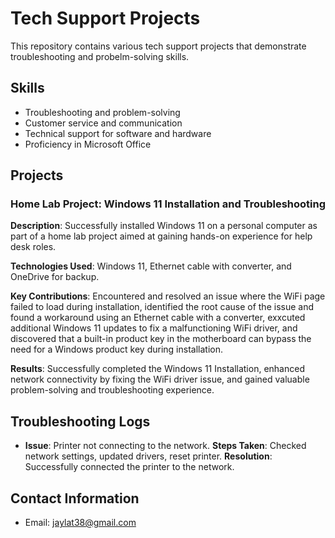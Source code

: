 # Tech Support Projects

This repository contains various tech support projects that demonstrate troubleshooting and probelm-solving skills.

## Skills
- Troubleshooting and problem-solving
- Customer service and communication
- Technical support for software and hardware
- Proficiency in Microsoft Office

## Projects

### Home Lab Project: Windows 11 Installation and Troubleshooting
**Description**: Successfully installed Windows 11 on a personal computer as part of a home lab project aimed at gaining hands-on experience for help desk roles.

**Technologies Used**: Windows 11, Ethernet cable with converter, and OneDrive for backup.

**Key Contributions**: Encountered and resolved an issue where the WiFi page failed to load during installation, identified the root cause of the issue and found a workaround using an Ethernet cable with a converter, exxcuted additional Windows 11 updates to fix a malfunctioning WiFi driver, and discovered that a built-in product key in the motherboard can bypass the need for a Windows product key during installation.

**Results**: Successfully completed the Windows 11 Installation, enhanced network connectivity by fixing the WiFi driver issue, and gained valuable problem-solving and troubleshooting experience.



## Troubleshooting Logs
- **Issue**: Printer not connecting to the network.
  **Steps Taken**: Checked network settings, updated drivers, reset printer.
  **Resolution**: Successfully connected the printer to the network.



## Contact Information
- Email: jaylat38@gmail.com


